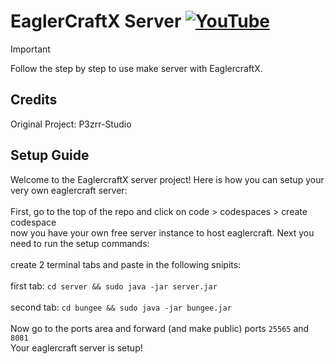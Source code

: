 # EaglerCraftX Server [![YouTube](https://img.shields.io/youtube/channel/subscribers/UCUWJjObxzzcbwi8k9NMSqCg?style=flat-square&label=Subscribers)](https://www.youtube.com/@P3zrrfortech?sub_confirmation=1)
> [!IMPORTANT]
> Follow the step by step to use make server with EaglercraftX.

## Credits
Original Project: P3zrr-Studio
<br>
## Setup Guide
Welcome to the EaglercraftX server project! Here is how you can setup your very own eaglercraft server:
<br>
<br>
First, go to the top of the repo and click on code > codespaces > create codespace
<br>
now you have your own free server instance to host eaglercraft. Next you need to run the setup commands:
<br>
<br>
create 2 terminal tabs and paste in the following snipits:
<br>
<br>
first tab: `cd server && sudo java -jar server.jar`
<br>
<br>
second tab: `cd bungee && sudo java -jar bungee.jar`
<br>
<br>
Now go to the ports area and forward (and make public) ports `25565` and `8081`
<br>
Your eaglercraft server is setup!
